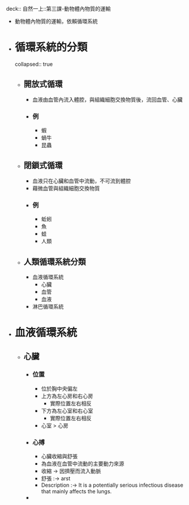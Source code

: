 deck:: 自然一上::第三課-動物體內物質的運輸

- 動物體內物質的運輸，依賴循環系統
- # 循環系統的分類
  collapsed:: true
	- ## 開放式循環
		- 血液由血管內流入體腔，與組織細胞交換物質後，流回血管、心臟
		- ### 例
			- 蝦
			- 蝸牛
			- 昆蟲
	- ## 閉鎖式循環
		- 血液只在心臟和血管中流動，不可流到體腔
		- 藉微血管與組織細胞交換物質
		- ### 例
			- 蚯蚓
			- 魚
			- 蛙
			- 人類
	- ## 人類循環系統分類
		- 血液循環系統
			- 心臟
			- 血管
			- 血液
		- 淋巴循環系統
- # 血液循環系統
	- ## 心臟
		- ### 位置
			- 位於胸中央偏左
			- 上方為左心房和右心房
				- 實際位置左右相反
			- 下方為左心室和右心室
				- 實際位置左右相反
			- 心室 > 心房
		- ### 心搏
			- 心臟收縮與舒張
			- 為血液在血管中流動的主要動力來源
			- 收縮 -> 因擠壓而流入動脈
			- 舒張 :-> arst
			- Description :-> It is a potentially serious infectious disease that mainly affects the lungs.
		-